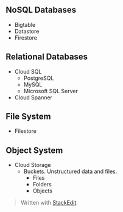



## NoSQL Databases
- Bigtable
- Datastore
- Firestore

## Relational Databases
- Cloud SQL
	- PostgreSQL
	- MySQL
	- Microsoft SQL Server
- Cloud Spanner
## File System
- Filestore
## Object System
- Cloud Storage 
	- Buckets. Unstructured data and files.
		- Files 
		- Folders
		- Objects 


> Written with [StackEdit](https://stackedit.io/).
<!--stackedit_data:
eyJoaXN0b3J5IjpbLTk4MzM0OTYzOV19
-->